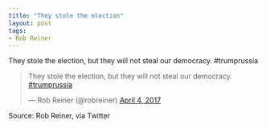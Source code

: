 ```yaml
---
title: "They stole the election"
layout: post
tags:
- Rob Reiner
---
```


They stole the election, but they will not steal our democracy. #trumprussia

<blockquote class="twitter-tweet"><p lang="en" dir="ltr">They stole the election, but they will not steal our democracy. <a href="https://twitter.com/hashtag/trumprussia?src=hash&amp;ref_src=twsrc%5Etfw">#trumprussia</a></p>&mdash; Rob Reiner (@robreiner) <a href="https://twitter.com/robreiner/status/849245720918020096?ref_src=twsrc%5Etfw">April 4, 2017</a></blockquote> <script async src="https://platform.twitter.com/widgets.js" charset="utf-8"></script>

Source: Rob Reiner, via Twitter

